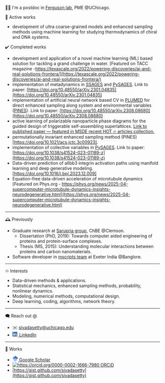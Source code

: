 👋🏽 I'm a postdoc in [Ferguson lab](https://www.ferglab.com), PME @UChicago.
<!-- Hi there 👋🏽 -- >
#### I'm a postdoc in [Ferguson lab](https://www.ferglab.com), PME @UChicago. 

<!--[[Link to CV](https://github.com/sivadasetty/sivadasetty/blob/6b89ce41fc0ea1a722fe775c3d13fcf7f10dbafe/docs/CV-SivaDasetty.pdf)]-->

🔭 Active works
  - development of ultra coarse-grained models and enhanced sampling methods using machine learning for studying thermodynamics of chiral and DNA systems.
      
  
  
✔️  Completed works
  - development and application of a novel machine learning (ML) based solution for tackling a grand challenge in water. [Featured on TACC magazine -https://texascale.org/2022/powering-discoveries/ai-and-real-solutions-frontera/](https://texascale.org/2022/powering-discoveries/ai-and-real-solutions-frontera/)
  - implementation of metadynamics in [SSAGES](https://github.com/SSAGESproject/SSAGES) and [PySAGES](https://github.com/SSAGESLabs/PySAGES). Link to paper: [https://doi.org/10.48550/arXiv.2301.04835](https://doi.org/10.48550/arXiv.2301.04835)
  - implementation of artificial neural network based CV in [PLUMED](https://github.com/plumed/plumed2) for direct enhanced sampling along system and environmental variables ([PINES](https://github.com/Ferg-Lab/pines/tree/main)). Link to paper: [https://doi.org/10.48550/arXiv.2308.08680](https://doi.org/10.48550/arXiv.2308.08680)
  - active learning of polarizable nanoparticle phase diagrams for the guided design of triggerable self-assembling superlattices. [Link to published paper — featured in MSDE recent HOT 🔥 articles collection.](https://doi.org/10.1039/D1ME00187F)
  - permutationally invariant enhanced sampling method (PINES) [https://doi.org/10.1021/acs.jctc.3c00923].
  - implementation of collective variables in [PySAGES](https://github.com/SSAGESLabs/PySAGES). Link to paper: [https://doi.org/10.1038/s41524-023-01189-z](https://doi.org/10.1038/s41524-023-01189-z) 
  - Data-driven prediction of aIIbb3 integrin activation paths using manifold learning and deep generative modeling. [https://doi.org/10.1016/j.bpj.2023.12.009]
  - Equation-free data-driven acceleration of microtubule dynamics [Featured on Phys.org - https://phys.org/news/2025-04-supercomputer-microtubule-dynamics-insights-neurodegenerative.html](https://phys.org/news/2025-04-supercomputer-microtubule-dynamics-insights-neurodegenerative.html)

<!--
🖥️ using
  - `Python` `C++` `Fortran` `MATLAB` `R`
  - Libraries: `Numpy`, `Pandas`, `GPyTorch`, `Sklearn`, `SciPy`, `Jupyter`, `PyTorch`
  - [`GROMACS`](https://manual.gromacs.org) [`LAMMPS`](https://lammps.sandia.gov)
  - [`SSAGES`](https://ssagesproject.github.io) [`PLUMED`](https://www.plumed.org)
  - High-performance computing platform (SLURM).
 -->
 ------------
 
 :mantelpiece_clock: Previously
  - Graduate research at [Sarupria group](https://sarupriagroup.github.io), ChBE @Clemson.
    - Dissertation (PhD, 2019): Towards computer aided engineering of proteins and protein-surface complexes.
    - Thesis (MS, 2015): Understanding molecular interactions between proteins and carbon nanomaterials.
  - Software developer in [mscripts team](https://www.mscripts.com) at Exeter India @Banglore.

 ------------

♾️ Interests
  - Data-driven methods & applications.
  - Statistical mechanics, enhanced sampling methods, probability, nonlinear dynamics.
  - Modeling, numerical methods, computational design.
  - Deep learning, coding, algorithms, network theory.

------------

🗨 Reach out @
  - ✉️ [sivadasetty@uchicago.edu](mailto:sivadasetty@uchicago.edu)
  - [<img src="/docs/LI-In-Bug.png" alt="https://www.linkedin.com/in/sivadasetty/" title="LinkedIn" width="18"/> LinkedIn](https://www.linkedin.com/in/sivadasetty/)

------------
📜 Works
  - [<img src="/docs/google-scholar.svg" alt="https://scholar.google.com/citations?user=Da5qwcYAAAAJ&hl=en&authuser=1" title="Scholar" width="18"/> Google Scholar](https://scholar.google.com/citations?user=Da5qwcYAAAAJ&hl=en&authuser=1)
  - [<img src="https://orcid.org/sites/default/files/images/orcid_16x16.png" alt="https://orcid.org/0000-0002-1666-7980" title=ORCiD/> ORCiD](https://orcid.org/0000-0002-1666-7980)
  - [https://gist.github.com/sivadasetty](https://gist.github.com/sivadasetty)
 
 <!-- - [<img src="https://upload.wikimedia.org/wikipedia/commons/thumb/a/aa/ResearchGate_Logo.png/220px-ResearchGate_Logo.png" alt="https://www.researchgate.net/profile/Siva_Dasetty" title=ResearchGate width="40"/> ResearchGate](https://www.researchgate.net/profile/Siva_Dasetty)
-->


<!--
📓 Notes (Also on [GitBook](https://sivadasetty.gitbook.io/sivadasetty/notes/wtmd))
  - [Bias forces in WtMD](/notes/wtmd-notes.pdf).
  - [<img src="https://upload.wikimedia.org/wikipedia/commons/thumb/f/f0/Publons_logo.png/1920px-Publons_logo.png" alt="https://publons.com/researcher/4333234/siva-dasetty/" title="Publons" width="38"/> Publons](https://publons.com/researcher/4333234/siva-dasetty/)
  - [GitBook](https://sivadasetty.gitbook.io/sivadasetty/)
-->



<!-- <p align="center"> -->
<!--  <img src="http://hits.dwyl.com/sivadasetty/sivadasetty.svg" alt="http://hits.dwyl.com/sivadasetty/sivadasetty" title="Hits" width="50"/> -->
<!-- <a href="http://hits.dwyl.com/sivadasetty/sivadasetty"> <img src="http://hits.dwyl.com/sivadasetty/sivadasetty.svg" alt="http://hits.dwyl.com/sivadasetty/sivadasetty" title="Hits" width="50"/> </a> -->
<!-- [![HitCount](http://hits.dwyl.com/sivadasetty/sivadasetty.svg)](http://hits.dwyl.com/sivadasetty/sivadasetty) -->
<!-- ![ViewCount](https://views.whatilearened.today/views/github/sivadasetty/sivadasetty.svg) -->
<!-- </p> -->

<!-- 
  - Wang, Dasetty, Sarupria and Blenner [Rational engineering of low temperature activity in Geobacillus thermocatenulatus lipase](https://www.biorxiv.org/content/10.1101/2021.03.14.435354v1), (submitted to _Biochem. Eng. J._), Preprint available.
  - Dasetty and Sarupria, [Advancing rational control of peptide-surface complexes](https://pubs.acs.org/doi/abs/10.1021/acs.jpcb.0c10740), _J. Phys. Chem. B._, 2021.
  - Dasetty, Barrows, and Sarupria [Adsorption of amino acids on graphene: assessment of current force fields](http://dx.doi.org/10.1039/C8SM02621A), _Soft Matter_, 2019.
  - Dasetty, Meza-Morales, Getman and Sarupria [Simulations of interfacial processes: recent advances in force field development](https://doi.org/10.1016/j.coche.2019.04.003), _Curr. Opin. Chem. Eng._, 2019.
   Dasetty, Blenner and Sarupria [Engineering lipases: walking the fine line between activity and stability](https://doi.org/10.1088/2053-1591/aa9946), _Mater. Res. Express_, 2017.
  - -->


<!--
**sivadasetty/sivadasetty** is a ✨ _special_ ✨ repository because its `README.md` (this file) appears on your GitHub profile.

Here are some ideas to get you started:

- 🔭 I’m currently working on ...
- 🌱 I’m currently learning ...
- 👯 I’m looking to collaborate on ...
- 🤔 I’m looking for help with ...
- 💬 Ask me about ...
- 📫 How to reach me: ...
- 😄 Pronouns: ...
- ⚡ Fun fact: ...
-->
